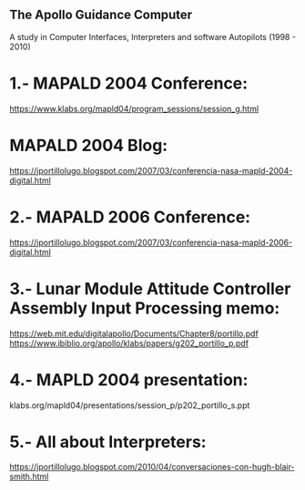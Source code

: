 ## The Apollo Guidance Computer
A study in Computer Interfaces, Interpreters and software Autopilots (1998 - 2010)

# 1.- MAPALD 2004 Conference:
https://www.klabs.org/mapld04/program_sessions/session_g.html

# MAPALD 2004 Blog:
https://jportillolugo.blogspot.com/2007/03/conferencia-nasa-mapld-2004-digital.html

# 2.- MAPALD 2006 Conference:
https://jportillolugo.blogspot.com/2007/03/conferencia-nasa-mapld-2006-digital.html

# 3.- Lunar Module Attitude Controller Assembly Input Processing memo:
https://web.mit.edu/digitalapollo/Documents/Chapter8/portillo.pdf
https://www.ibiblio.org/apollo/klabs/papers/g202_portillo_p.pdf

# 4.- MAPLD 2004 presentation:
klabs.org/mapld04/presentations/session_p/p202_portillo_s.ppt

# 5.- All about Interpreters:
https://jportillolugo.blogspot.com/2010/04/conversaciones-con-hugh-blair-smith.html
